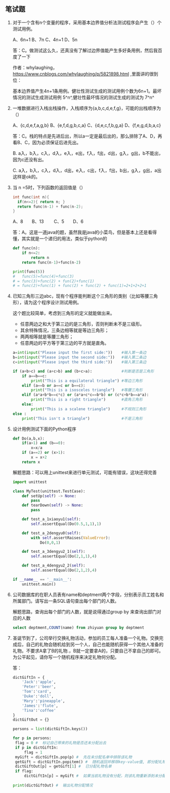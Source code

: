 　　

## 笔试题

1. 对于一个含有n个变量的程序，采用基本边界值分析法测试程序会产生（）个测试用例。

   A、6n+1     B、7n      C、4n+1      D、5n

   答：C。做测试这么久，还真没有了解过边界值能产生多好条用例，然后我百度了一下

   作者：whylaughing，https://www.cnblogs.com/whylaughing/p/5821898.html ,里面讲的很到位：

   基本边界值产生4n+1条用例。健壮性测试生成的测试用例个数为6n+1。最坏情况的测试生成测试用例 5^n^,健壮性最坏情况的测试生成的测试为 7^n^

2. 一堆数据进行入栈出栈操作，入栈顺序为{a,b,c,d,e,f,g}，可能的出栈顺序为（）

   A、{c,d,e,f,a,g,b}      B、{e,f,d,g,b,c,a}    C、{d,e,c,f,b,g,a}    D、{f,e,g,d,b,a,c}

   答：C。栈的特点是先进后出，所以a一定是最后出的，那么排除了A、D，再看B、C，因为必须保证后进先出。

   B. a入，b入，c入，d入，e入，e出，f入，f出，d出，g入，g出，b不能出，因为c还没有出。

   C. a入，b入，c入，d入，d出，e入，c出，f入，f出，b出，g入，g出，a出 这样是ok的。

3. 当 n =5时，下列函数的返回值是（）

    ```c
    int func(int n){
      if(n<=2){ return n; }
      return func(n-1) + func(n-2);
    }
    ```
    
    
    A、8　　B、13 　　C、5　　D、6
    
    答：A。这是一道java的题，虽然我是java的小菜鸟，但是基本上还是看得懂，其实就是一个递归的用法，类似于python的
    
    
    ```python
    def func(n):
        if n<=2:
            return n
        return func(n-1)+func(n-2)
    
    print(func(5)) 
    #   func(5)=func(4)+func(3)
    # = func(3)+func(2) + fun(2)+func(1)
    # = func(2)+func(1) + func(2) + func(2) + func(1)=2+1+2+2+1
    ```



4. 已知三角形三边abc，现有个程序能判断这个三角形的类别（比如等腰三角形），请为这个程序设计测试用例。

   这个题比较简单，考虑到三角形的定义就能做出来。

   * 任意两边之和大于第三边的是三角形，否则判断未不是三级形。
   * 其余特殊情况，三条边相等就是等边三角形；
   * 两两相等就是等腰三角形；
   * 任意两边的平方等于第三边的平方就是直角。

   ```python
   a=int(input("Please input the first side:"))    #输入第一条边
   b=int(input("Please input the second side:"))   #输入第二条边
   c=int(input("Please input the third side:"))    #输入第三条边
   
   if (a+b>c) and (a+c>b) and (b+c>a):             #判断是否是三角形
       if a==b==c:
           print("This is a equilateral triangle") #等边三角形
       elif (a==b or a==c or b==c):
           print("This is a isosceles triangle")   #等腰三角形
       elif (a*a+b*b==c*c) or (a*a+c*c==b*b) or (c*c+b*b==a*a):
           print("This is a right triangle")       #直角三角形
       else:
           print("This is a scalene triangle")     #不规则三角形
   else :
       print("This isn't a triangle")              #不是三角形
   ```

   

 

5. 设计用例测试下面的Python程序

   ```python
   def Do(a,b,x):
       if(a>1) and (b==0):
           x=x/a
       if (a==2) or (x>1):
           x = x+2
       return x
   ```

   

   解题思路：可以用上unittest来进行单元测试，可能有错误，这块还得完善

   ```python
   import unittest
   
   class MyTest(unittest.TestCase):
       def setUp(self) -> None:
           pass
       def tearDown(self) -> None:
           pass
   
       def test_a_1xiaoyu1(self):
           self.assertEqual(Do(0.5,1,1),1)
   
       def test_a_2dengyu0(self):
           with self.assertRaises(ValueError):
               Do(0,0,1)
   
       def test_a_3dengyu2_1(self):
           self.assertEqual(Do(2,1,1),4)
   
       def test_a_4dengyu2_2(self):
           self.assertEqual(Do(2,1,2),4)
   
   if __name__ == '__main__':
       unittest.main()
   ```

   

 

6. 公司数据库的在职人员表有name和deptment两个字段，分别表示员工姓名和所属部门。请写出一条SQL语句查出每个部门的人数。

   解题思路，查询出每个部门的人数，就是说得通过group by 来查询出部门对应的人数

   ```sql
   select deptment,COUNT(name) from zhiyuan group by deptment 
   ```

   

7. 圣诞节到了，公司举行交换礼物活动，参加的员工每人准备一个礼物。交换完成后，自己的礼物会随机给到另一个人，自己也能随机获得一个其他人准备的礼物。不要求A拿了B的礼物.，B就一定要拿A的，只要自己不拿自己的即可。为公平起见，请你写一个随机程序来决定礼物何分配。

   答：

   ```python
   dictGiftIn = {
       'Jack':'apple',
       'Peter':'beer',
       'Tom':'card',
       'Duke':'doll',
       'Mary':'pineapple',
       'James':'flute',
       'Tina':'coffee'
   }
   dictGiftOut = {}
   
   persons = list(dictGiftIn.keys())
   
   for p in persons:
   	flag = 0 #  标记自己带来的礼物是否还未分配出去
   	if p in dictGiftIn:
   		flag = 1
   	myGift = dictGiftIn.pop(p) #  先在未分配名单中排除该礼物
   	getGift = dictGiftIn.popitem() #  随机返回并移除key-value值, 即分配礼物
   	dictGiftOut[p] = getGift[1] #  已分配礼物名单
   	if flag:
   		dictGiftIn[p] = myGift #  如果当前礼物没有分配，则该礼物重新添到未分配名单中
    
   print(dictGiftOut) #  输出礼物分配情况
   ```

   

